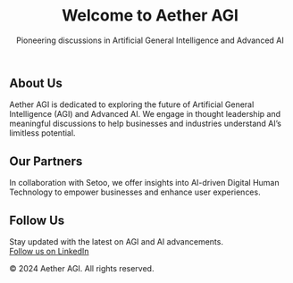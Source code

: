 <!DOCTYPE html>
<html lang="en">
<head>
  <meta charset="UTF-8">
  <meta name="viewport" content="width=device-width, initial-scale=1.0">
  <title>Aether AGI</title>
  <link rel="stylesheet" href="styles.css">
</head>
<body>
  <header>
    <h1>Welcome to Aether AGI</h1>
    <p>Pioneering discussions in Artificial General Intelligence and Advanced AI</p>
  </header>

  <section id="about">
    <h2>About Us</h2>
    <p>Aether AGI is dedicated to exploring the future of Artificial General Intelligence (AGI) and Advanced AI. We engage in thought leadership and meaningful discussions to help businesses and industries understand AI’s limitless potential.</p>
  </section>

  <section id="partners">
    <h2>Our Partners</h2>
    <p>In collaboration with Setoo, we offer insights into AI-driven Digital Human Technology to empower businesses and enhance user experiences.</p>
  </section>

  <section id="follow">
    <h2>Follow Us</h2>
    <p>Stay updated with the latest on AGI and AI advancements. <br><a href="https://www.linkedin.com/company/aether-agi" target="_blank">Follow us on LinkedIn</a></p>
  </section>

  <footer>
    <p>&copy; 2024 Aether AGI. All rights reserved.</p>
  </footer>
</body>
</html>
